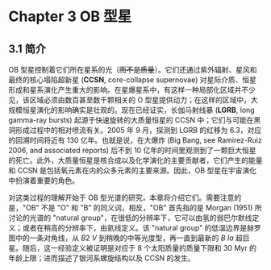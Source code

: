 # Chapter 3 OB 型星

## 3.1 简介

OB 型星控制着它们所在星系的光（~~而不是质量~~）。它们还通过紫外辐射、星风和最终的核心塌陷超新星 (**CCSN**, core-collapse supernovae) 对星际介质、恒星形成和星系演化产生重大的影响。在星爆星系中，有这样一种局部化区域并不少见，该区域必须由数百甚至数千颗相关的 O 型星提供动力；在这样的区域中，大规模恒星演化的影响确实是壮观的。现在已经证实，长伽马射线暴 (**LGRB**, long gamma-ray bursts) 起源于快速旋转的大质量恒星的 CCSN 中；它们与可能在黑洞形成过程中的相对喷流有关。2005 年 9 月，探测到 LGRB 的红移为 6.3，对应的回溯时间将近有 130 亿年。也就是说，在大爆炸 (Big Bang, see Ramirez-Ruiz 2006, and associated reports) 后不到 10 亿年的时间里观测到了一颗巨大恒星的死亡。此外，大质量恒星是核合成以及化学演化的主要贡献者，它们产生的能量和 CCSN 是包括氧元素在内的众多元素的主要来源。因此，OB 型星在宇宙演化中扮演着重要的角色。

对这类过程的理解开始于 OB 型光谱的研究，本章将介绍它们。需要注意的是，"OB" 不是 "O" 和 "B" 的同义词，相反，"OB" 首先指的是 Morgan (1951) 所讨论的光谱的 "natural group"，在很低的分辨率下，它可以由氢的弱巴尔默线定义；或者在稍高的分辨率下，由氦线定义。该 "natural group" 的低温边界是赫罗图中的一条对角线，从 $B2\text{ }V$ 到稍晚的中等光度型，再一直到最新的 $B\text{ }Ia$ 超巨星。随后，这一经验定义被证明是对应于 8 个太阳质量的质量下限和 30 Myr 的年龄上限；进而描述了银河系螺旋结构以及 CCSN 的发生。
